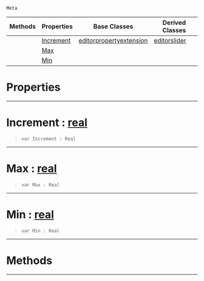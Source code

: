  `Meta`

|Methods|Properties|Base Classes|Derived Classes|
|---|---|---|---|
| |[Increment](editorrange.md#increment-zilch-engine-do)|[editorpropertyextension](editorpropertyextension.md)|[editorslider](editorslider.md)|
| |[Max](editorrange.md#max-zilch-engine-document)| | |
| |[Min](editorrange.md#min-zilch-engine-document)| | |


 #  Properties


---  
 #  Increment : [real](../nada_base_types/real.md)

> 
> ```TS:Nada
> var Increment : Real


---  
 #  Max : [real](../nada_base_types/real.md)

> 
> ```TS:Nada
> var Max : Real


---  
 #  Min : [real](../nada_base_types/real.md)

> 
> ```TS:Nada
> var Min : Real


---  
 #  Methods


---  
 

 